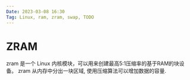 ```yaml
---
Date: 2023-03-08 16:30
Tag: Linux, ram, zram, swap, TODO
---
```


# ZRAM

zram 是一个 Linux 内核模块，可以用来创建最高5:1压缩率的基于RAM的块设备。
zram 从内存中分出一块区域, 使用压缩算法可以增加数据的容量.
